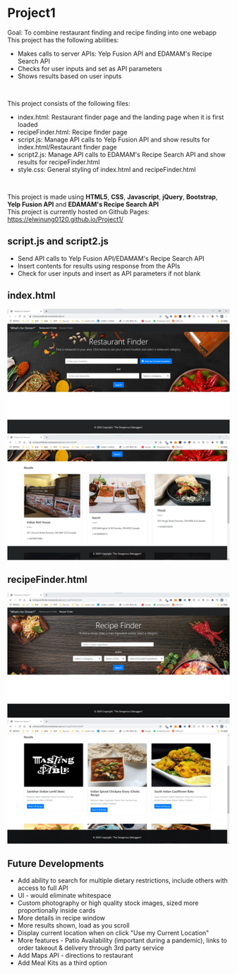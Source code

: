 # Project1
Goal: To combine restaurant finding and recipe finding into one webapp <br>
This project has the following abilities:
- Makes calls to server APIs: Yelp Fusion API and EDAMAM's Recipe Search API
- Checks for user inputs and set as API parameters
- Shows results based on user inputs

<br>

This project consists of the following files:
- index.html: Restaurant finder page and the landing page when it is first loaded
- recipeFinder.html: Recipe finder page
- script.js: Manage API calls to Yelp Fusion API and show results for index.html/Restaurant finder page
- script2.js: Manage API calls to EDAMAM's Recipe Search API and show results for recipeFinder.html
- style.css: General styling of index.html and recipeFinder.html

<br>

This project is made using **HTML5**, **CSS**, **Javascript**, **jQuery**, **Bootstrap**, **Yelp Fusion API** and **EDAMAM's Recipe Search API** <br>
This project is currently hosted on Github Pages: https://elwinung0120.github.io/Project1/<br>

## script.js and script2.js
- Send API calls to Yelp Fusion API/EDAMAM's Recipe Search API
- Insert contents for results using response from the APIs
- Check for user inputs and insert as API parameters if not blank

## index.html
<img src="./img/readme/index.jpg" alt="Restaurant finder overview" style="margin-left: auto; margin-right: auto" />
<img src="./img/readme/index_results.jpg" alt="Restaurant finder results overview" style="margin-left: auto; margin-right: auto" />

## recipeFinder.html
<img src="./img/readme/recipeFinder.jpg" alt="Recipe finder overview" style="margin-left: auto; margin-right: auto" />
<img src="./img/readme/recipeFinder_results.jpg" alt="Recipe finder results overview" style="margin-left: auto; margin-right: auto" />

## Future Developments
- Add ability to search for multiple dietary restrictions, include others with access to full API
- UI - would eliminate whitespace
- Custom photography or high quality stock images, sized more proportionally inside cards
- More details in recipe window
- More results shown, load as you scroll
- Display current location when on click "Use my Current Location"
- More features - Patio Availability (important during a pandemic), links to order takeout & delivery through 3rd party service
- Add Maps API - directions to restaurant
- Add Meal Kits as a third option
